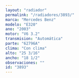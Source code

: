 ```yaml
---
layout: "radiador"
permalink: "/radiadores/3893/"
marca: "Mercedes Benz"
modelo: "E320"
ano: "2003"
motor: "V6 3.2"
transmision: "Automática"
parte: "62796A"
clima: "Con clima"
alto: "25 3/16"
ancho: "18 1/2"
observaciones: ""
id: "3893"
---
```


